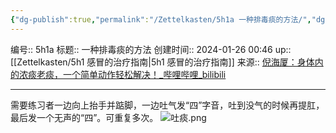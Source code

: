 ```yaml
---
{"dg-publish":true,"permalink":"/Zettelkasten/5h1a 一种排毒痰的方法/","dgPassFrontmatter":true}
---
```


编号:: 5h1a
标题:: 一种排毒痰的方法
创建时间:: 2024-01-26 00:46
up:: [[Zettelkasten/5h1 感冒的治疗指南\|5h1 感冒的治疗指南]]
来源:: [倪海厦：身体内的浓痰老痰，一个简单动作轻松解决！_哔哩哔哩_bilibili](https://www.bilibili.com/video/BV1sj411z7Kg/?spm_id_from=333.999.0.0&vd_source=bcf798ace50733030b9c7e1fb6a3a349)

---

需要练习者一边向上抬手并踮脚，一边吐气发“四”字音，吐到没气的时候再提肛，最后发一个无声的“四”。可重复多次。
![吐痰.png](/img/user/attachment/%E5%90%90%E7%97%B0.png)